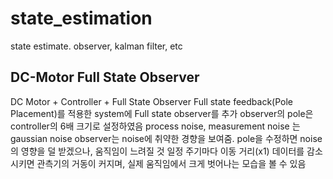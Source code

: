 # state_estimation
state estimate. observer, kalman filter, etc

## DC-Motor Full State Observer

DC Motor + Controller + Full State Observer
Full state feedback(Pole Placement)를 적용한 system에 Full state observer를 추가
observer의 pole은 controller의 6배 크기로 설정하였음
process noise, measurement noise 는 gaussian noise
observer는 noise에 취약한 경향을 보여줌. pole을 수정하면 noise의 영향을 덜 받겠으나, 움직임이 느려질 것
일정 주기마다 이동 거리(x1) 데이터를 감소시키면 관측기의 거동이 커지며, 실제 움직임에서 크게 벗어나는 모습을 볼 수 있음
